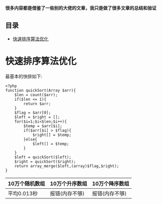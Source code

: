 **很多内容都是借鉴了一些别的大佬的文章，我只是做了很多文章的总结和验证**

## 目录
* [快速排序算法优化](#快速排序算法优化)

# 快速排序算法优化
最基本的快排如下:
```
<?php
function quickSort(Array $arr){
	$len = count($arr);
	if($len <= 1){
		return $arr;
	}
	$flag = $arr[0];
	$left = $right = [];
	for($i=1;$i<$len;$i++){
		$temp = $arr[$i];
		if($arr[$i] > $flag){
			$right[] = $temp;
		}else{
			$left[] = $temp;
		}
	}
	$left = quickSort($left);
	$right = quickSort($right);
	return array_merge($left,(array)$flag,$right);
}
```
|10万个随机数组|10万个升序数组|10万个降序数组|
|:---|:---|:---|
|平均0.013秒|报错(内存不够)|报错(内存不够)|
